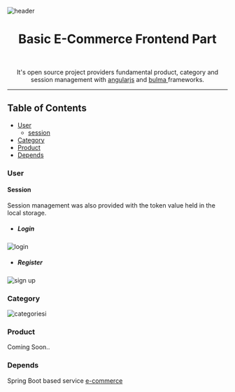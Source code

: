 ![header](https://user-images.githubusercontent.com/16848490/37684316-bad432e6-2ca0-11e8-85e9-52ee349e5d2a.png)


<h1 align="center"> Basic E-Commerce Frontend Part </h1> <br>
<p align="center">
It's open source project providers fundamental product, category and session management with <a href="https://angularjs.org/" target="_blank">angularjs</a> and <a href="https://bulma.io/" target="_blank">bulma </a> frameworks.
  
---
</p>

## Table of Contents

- [User](https://github.com/yusufcakal/e-commerce-front#user)
  + [session](https://github.com/yusufcakal/e-commerce#session)
- [Category](https://github.com/yusufcakal/e-commerce-front#category)
- [Product](https://github.com/yusufcakal/e-commerce-front#product)
- [Depends](https://github.com/yusufcakal/e-commerce-front#depends)


### User
#### Session
Session management was also provided with the token value held in the local storage.

 - ##### Login
![login](https://user-images.githubusercontent.com/16848490/37685050-149cc25a-2ca3-11e8-99a9-1b07993ac4e1.PNG)
 - ##### Register
![sign up](https://user-images.githubusercontent.com/16848490/37685067-27f48022-2ca3-11e8-844b-f513cbd7e63c.PNG)

### Category

![categoriesi](https://user-images.githubusercontent.com/16848490/37766255-7a018510-2dd7-11e8-9dae-a30f17335b4c.PNG)


### Product

Coming Soon..

### Depends

Spring Boot based service <a href="https://github.com/yusufcakal/e-commerce" target="_blank">e-commerce</a>  
